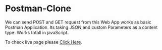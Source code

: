 # Postman-Clone
We can send POST and GET request from this Web App works as basic Postman Application. Its taking JSON and custom Parameters as a content type. Works totall in javaScript.

To check live page please [Click Here](https://vanshul22.github.io/PostMan-Clone/).
